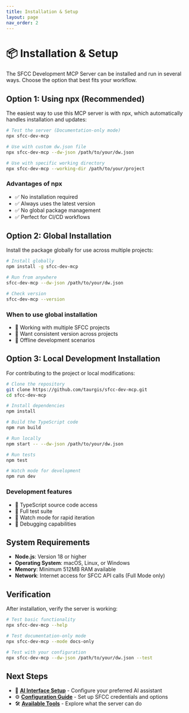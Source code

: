 ```yaml
---
title: Installation & Setup
layout: page
nav_order: 2
---
```


# 📦 Installation & Setup

The SFCC Development MCP Server can be installed and run in several ways. Choose the option that best fits your workflow.

## Option 1: Using npx (Recommended)

The easiest way to use this MCP server is with npx, which automatically handles installation and updates:

```bash
# Test the server (Documentation-only mode)
npx sfcc-dev-mcp

# Use with custom dw.json file
npx sfcc-dev-mcp --dw-json /path/to/your/dw.json

# Use with specific working directory
npx sfcc-dev-mcp --working-dir /path/to/your/project
```

### Advantages of npx
- ✅ No installation required
- ✅ Always uses the latest version
- ✅ No global package management
- ✅ Perfect for CI/CD workflows

## Option 2: Global Installation

Install the package globally for use across multiple projects:

```bash
# Install globally
npm install -g sfcc-dev-mcp

# Run from anywhere
sfcc-dev-mcp --dw-json /path/to/your/dw.json

# Check version
sfcc-dev-mcp --version
```

### When to use global installation
- 🎯 Working with multiple SFCC projects
- 🎯 Want consistent version across projects
- 🎯 Offline development scenarios

## Option 3: Local Development Installation

For contributing to the project or local modifications:

```bash
# Clone the repository
git clone https://github.com/taurgis/sfcc-dev-mcp.git
cd sfcc-dev-mcp

# Install dependencies
npm install

# Build the TypeScript code
npm run build

# Run locally
npm start -- --dw-json /path/to/your/dw.json

# Run tests
npm test

# Watch mode for development
npm run dev
```

### Development features
- 🔧 TypeScript source code access
- 🔧 Full test suite
- 🔧 Watch mode for rapid iteration
- 🔧 Debugging capabilities

## System Requirements

- **Node.js**: Version 18 or higher
- **Operating System**: macOS, Linux, or Windows
- **Memory**: Minimum 512MB RAM available
- **Network**: Internet access for SFCC API calls (Full Mode only)

## Verification

After installation, verify the server is working:

```bash
# Test basic functionality
npx sfcc-dev-mcp --help

# Test documentation-only mode
npx sfcc-dev-mcp --mode docs-only

# Test with your configuration
npx sfcc-dev-mcp --dw-json /path/to/your/dw.json --test
```

## Next Steps

- 📖 **[AI Interface Setup](ai-interfaces)** - Configure your preferred AI assistant
- ⚙️ **[Configuration Guide](configuration)** - Set up SFCC credentials and options
- 🛠️ **[Available Tools](tools)** - Explore what the server can do

